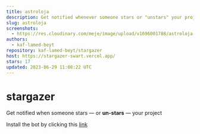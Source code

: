 ```yaml
---
title: astroloja
description: Get notified whenever someone stars or "unstars" your project.
slug: astroloja
screenshots:
  - https://res.cloudinary.com/meje/image/upload/v1696001788/astroloja.png
authors:
  - kaf-lamed-beyt
repository: kaf-lamed-beyt/stargazer
host: https://stargazer-swart.vercel.app/
stars: 17
updated: 2023-06-29 11:08:22 UTC
---
```


# stargazer

Get notified when someone stars &mdash; or **un-stars** &mdash; your project

Install the bot by clicking this [link](https://github.com/apps/astroloja)
